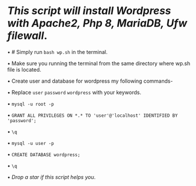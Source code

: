  # ***This script will install Wordpress with Apache2, Php 8, MariaDB, Ufw filewall***.

• # Simply run `bash wp.sh` in the terminal.

• Make sure you running the terminal from the same directory where wp.sh file is located.

• Create user and database for wordpress my following commands-

• Replace `user`  `password`  `wordpress`  with your keywords.

• `mysql -u root -p`

• `GRANT ALL PRIVILEGES ON *.* TO 'user'@'localhost' IDENTIFIED BY 'password';`

• `\q`

• `mysql -u user -p`

• `CREATE DATABASE wordpress;`

• `\q`

• *Drop a star if this script helps you*.
